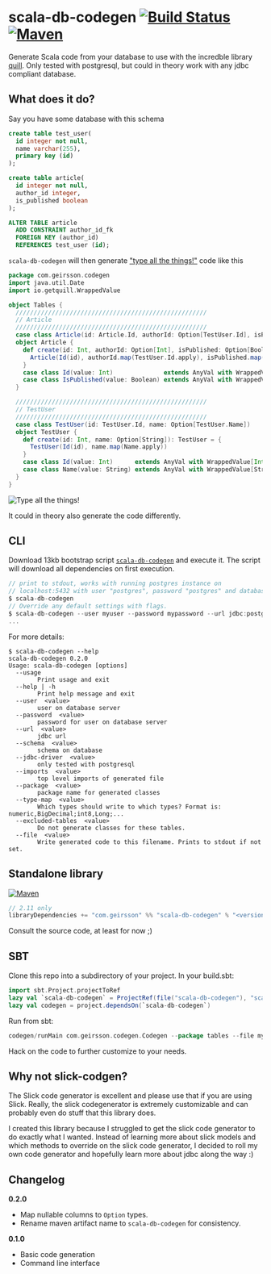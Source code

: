 # scala-db-codegen [![Build Status][travisImg]](travisLink) [![Maven][mavenImg]][mavenLink]
Generate Scala code from your database to use with the incredble library [quill](https://github.com/getquill/quill).
Only tested with postgresql, but could in theory work with any jdbc compliant database.


## What does it do?

Say you have some database with this schema

```sql
create table test_user(
  id integer not null,
  name varchar(255),
  primary key (id)
);

create table article(
  id integer not null,
  author_id integer,
  is_published boolean
);

ALTER TABLE article
  ADD CONSTRAINT author_id_fk
  FOREIGN KEY (author_id)
  REFERENCES test_user (id);
```

`scala-db-codegen` will then generate ["type all the things!"](http://jto.github.io/articles/type-all-the-things/)
code like this

```scala
package com.geirsson.codegen
import java.util.Date
import io.getquill.WrappedValue

object Tables {
  /////////////////////////////////////////////////////
  // Article
  /////////////////////////////////////////////////////
  case class Article(id: Article.Id, authorId: Option[TestUser.Id], isPublished: Option[Article.IsPublished])
  object Article {
    def create(id: Int, authorId: Option[Int], isPublished: Option[Boolean]): Article = {
      Article(Id(id), authorId.map(TestUser.Id.apply), isPublished.map(IsPublished.apply))
    }
    case class Id(value: Int)              extends AnyVal with WrappedValue[Int]
    case class IsPublished(value: Boolean) extends AnyVal with WrappedValue[Boolean]
  }

  /////////////////////////////////////////////////////
  // TestUser
  /////////////////////////////////////////////////////
  case class TestUser(id: TestUser.Id, name: Option[TestUser.Name])
  object TestUser {
    def create(id: Int, name: Option[String]): TestUser = {
      TestUser(Id(id), name.map(Name.apply))
    }
    case class Id(value: Int)      extends AnyVal with WrappedValue[Int]
    case class Name(value: String) extends AnyVal with WrappedValue[String]
  }
}
```

![Type all the things!](https://cdn.meme.am/instances/500x/71298545.jpg)

It could in theory also generate the code differently.

## CLI

Download 13kb bootstrap script
[`scala-db-codegen`](https://github.com/olafurpg/scala-db-codegen/blob/master/scala-db-codegen)
and execute it.
The script will download all dependencies on first execution.

```scala
// print to stdout, works with running postgres instance on
// localhost:5432 with user "postgres", password "postgres" and database "postgres"
$ scala-db-codegen
// Override any default settings with flags.
$ scala-db-codegen --user myuser --password mypassword --url jdbc:postgresql://myhost:8888/postgres --file Tables.scala --type-map "bool,Boolean;int4,Int;int8,Long"
...
```

For more details:
```shell
$ scala-db-codegen --help
scala-db-codegen 0.2.0
Usage: scala-db-codegen [options]
  --usage
        Print usage and exit
  --help | -h
        Print help message and exit
  --user  <value>
        user on database server
  --password  <value>
        password for user on database server
  --url  <value>
        jdbc url
  --schema  <value>
        schema on database
  --jdbc-driver  <value>
        only tested with postgresql
  --imports  <value>
        top level imports of generated file
  --package  <value>
        package name for generated classes
  --type-map  <value>
        Which types should write to which types? Format is: numeric,BigDecimal;int8,Long;...
  --excluded-tables  <value>
        Do not generate classes for these tables.
  --file  <value>
        Write generated code to this filename. Prints to stdout if not set.
```

## Standalone library
[![Maven][mavenImg]][mavenLink]

```scala
// 2.11 only
libraryDependencies += "com.geirsson" %% "scala-db-codegen" % "<version>"
```

Consult the source code, at least for now ;)

## SBT

Clone this repo into a subdirectory of your project. In your build.sbt:

```scala
import sbt.Project.projectToRef
lazy val `scala-db-codegen` = ProjectRef(file("scala-db-codegen"), "scala-db-codegen")
lazy val codegen = project.dependsOn(`scala-db-codegen`)
```

Run from sbt:

```scala
codegen/runMain com.geirsson.codegen.Codegen --package tables --file myfile.scala
```

Hack on the code to further customize to your needs.

## Why not slick-codgen?

The Slick code generator is excellent and please use that if you are using Slick.
Really, the slick codegenerator is extremely customizable and can probably even
do stuff that this library does.

I created this library because I struggled to get the slick code generator
to do exactly what I wanted.
Instead of learning more about slick models and which methods to override
on the slick code generator, I decided to roll my own code generator and
hopefully learn more about jdbc along the way :)

## Changelog

**0.2.0**

* Map nullable columns to `Option` types.
* Rename maven artifact name to `scala-db-codegen` for consistency.

**0.1.0**

* Basic code generation
* Command line interface

[travisImg]: https://travis-ci.org/olafurpg/scala-db-codegen.svg?branch=master
[travisLink]: https://travis-ci.org/olafurpg/scala-db-codegen

[mavenImg]: https://img.shields.io/maven-central/v/com.geirsson/scala-db-codegen_2.11.svg
[mavenLink]: http://search.maven.org/#search%7Cga%7C1%7Ca%3A%22scala-db-codegen_2.11%22%20g%3A%22com.geirsson%22
